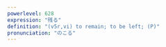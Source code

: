 ```yaml
---
powerlevel: 628
expression: "残る"
definition: "(v5r,vi) to remain; to be left; (P)"
pronunciation: "のこる"
---
```

